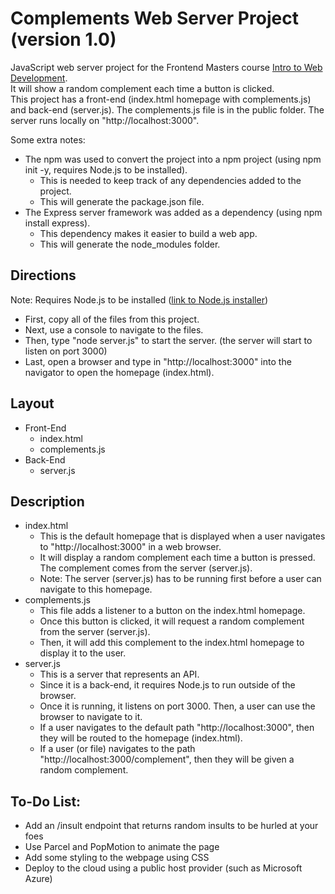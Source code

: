 # Complements Web Server Project (version 1.0)

JavaScript web server project for the Frontend Masters course [Intro to Web Development](https://bthold.github.io/intro-to-web-dev-v2/). <br />
It will show a random complement each time a button is clicked. <br />
This project has a front-end (index.html homepage with complements.js) and back-end (server.js). The complements.js file is in the public folder. The server runs locally on "http://<i></i>localhost:3000".

Some extra notes:
- The npm was used to convert the project into a npm project (using npm init -y, requires Node.js to be installed).
    * This is needed to keep track of any dependencies added to the project.
    * This will generate the package.json file.
- The Express server framework was added as a dependency (using npm install express).
    * This dependency makes it easier to build a web app.
    * This will generate the node_modules folder.

## Directions
Note: Requires Node.js to be installed ([link to Node.js installer](https://nodejs.org/en/download/))
- First, copy all of the files from this project.
- Next, use a console to navigate to the files.
- Then, type "node server.js" to start the server. (the server will start to listen on port 3000)
- Last, open a browser and type in "http://<i></i>localhost:3000" into the navigator to open the homepage (index.html).

## Layout
- Front-End
    * index.html
    * complements.js 
- Back-End
    * server.js

## Description
- index.html
    * This is the default homepage that is displayed when a user navigates to "http://<i></i>localhost:3000" in a web browser.
    * It will display a random complement each time a button is pressed. The complement comes from the server (server.js).
    * Note: The server (server.js) has to be running first before a user can navigate to this homepage.
- complements.js
    * This file adds a listener to a button on the index.html homepage.
    * Once this button is clicked, it will request a random complement from the server (server.js). 
    * Then, it will add this complement to the index.html homepage to display it to the user.
- server.js
    * This is a server that represents an API.
    * Since it is a back-end, it requires Node.js to run outside of the browser.
    * Once it is running, it listens on port 3000. Then, a user can use the browser to navigate to it.
    * If a user navigates to the default path "http://<i></i>localhost:3000", then they will be routed to the homepage (index.html).
    * If a user (or file) navigates to the path "http://<i></i>localhost:3000/complement", then they will be given a random complement.

## To-Do List:
- Add an /insult endpoint that returns random insults to be hurled at your foes
- Use Parcel and PopMotion to animate the page
- Add some styling to the webpage using CSS
- Deploy to the cloud using a public host provider (such as Microsoft Azure)

